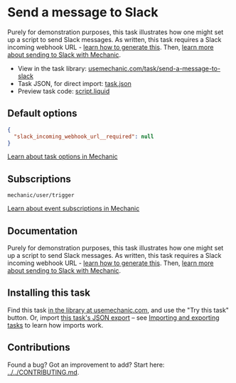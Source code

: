 # Send a message to Slack

Purely for demonstration purposes, this task illustrates how one might set up a script to send Slack messages. As written, this task requires a Slack incoming webhook URL - [learn how to generate this](https://api.slack.com/incoming-webhooks#getting-started). Then, [learn more about sending to Slack with Mechanic](https://help.usemechanic.com/en/articles/3297438-can-i-send-messages-to-slack).

* View in the task library: [usemechanic.com/task/send-a-message-to-slack](https://usemechanic.com/task/send-a-message-to-slack)
* Task JSON, for direct import: [task.json](../../tasks/send-a-message-to-slack.json)
* Preview task code: [script.liquid](./script.liquid)

## Default options

```json
{
  "slack_incoming_webhook_url__required": null
}
```

[Learn about task options in Mechanic](https://docs.usemechanic.com/article/471-task-options)

## Subscriptions

```liquid
mechanic/user/trigger
```

[Learn about event subscriptions in Mechanic](https://docs.usemechanic.com/article/408-subscriptions)

## Documentation

Purely for demonstration purposes, this task illustrates how one might set up a script to send Slack messages. As written, this task requires a Slack incoming webhook URL - [learn how to generate this](https://api.slack.com/incoming-webhooks#getting-started). Then, [learn more about sending to Slack with Mechanic](https://help.usemechanic.com/en/articles/3297438-can-i-send-messages-to-slack).

## Installing this task

Find this task [in the library at usemechanic.com](https://usemechanic.com/task/send-a-message-to-slack), and use the "Try this task" button. Or, import [this task's JSON export](../../tasks/send-a-message-to-slack.json) – see [Importing and exporting tasks](https://docs.usemechanic.com/article/505-importing-and-exporting-tasks) to learn how imports work.

## Contributions

Found a bug? Got an improvement to add? Start here: [../../CONTRIBUTING.md](../../CONTRIBUTING.md).
